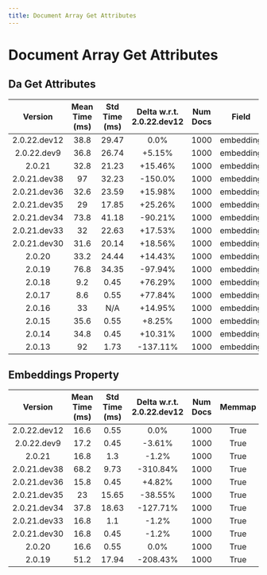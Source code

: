 ```yaml
---
title: Document Array Get Attributes
---
```

# Document Array Get Attributes

## Da Get Attributes

| Version | Mean Time (ms) | Std Time (ms) | Delta w.r.t. 2.0.22.dev12 | Num Docs | Field | Memmap | Iterations |
| :---: | :---: | :---: | :---: | :---: | :---: | :---: | :---: |
| 2.0.22.dev12 | 38.8 | 29.47 | 0.0% | 1000 | embedding | True | 5 |
| 2.0.22.dev9 | 36.8 | 26.74 | +5.15% | 1000 | embedding | True | 5 |
| 2.0.21 | 32.8 | 21.23 | +15.46% | 1000 | embedding | True | 5 |
| 2.0.21.dev38 | 97 | 32.23 | -150.0% | 1000 | embedding | True | 5 |
| 2.0.21.dev36 | 32.6 | 23.59 | +15.98% | 1000 | embedding | True | 5 |
| 2.0.21.dev35 | 29 | 17.85 | +25.26% | 1000 | embedding | True | 5 |
| 2.0.21.dev34 | 73.8 | 41.18 | -90.21% | 1000 | embedding | True | 5 |
| 2.0.21.dev33 | 32 | 22.63 | +17.53% | 1000 | embedding | True | 5 |
| 2.0.21.dev30 | 31.6 | 20.14 | +18.56% | 1000 | embedding | True | 5 |
| 2.0.20 | 33.2 | 24.44 | +14.43% | 1000 | embedding | True | 5 |
| 2.0.19 | 76.8 | 34.35 | -97.94% | 1000 | embedding | True | 5 |
| 2.0.18 | 9.2 | 0.45 | +76.29% | 1000 | embedding | True | 5 |
| 2.0.17 | 8.6 | 0.55 | +77.84% | 1000 | embedding | True | 5 |
| 2.0.16 | 33 | N/A | +14.95% | 1000 | embedding | True | 5 |
| 2.0.15 | 35.6 | 0.55 | +8.25% | 1000 | embedding | True | 5 |
| 2.0.14 | 34.8 | 0.45 | +10.31% | 1000 | embedding | True | 5 |
| 2.0.13 | 92 | 1.73 | -137.11% | 1000 | embedding | True | 5 |
## Embeddings Property

| Version | Mean Time (ms) | Std Time (ms) | Delta w.r.t. 2.0.22.dev12 | Num Docs | Memmap | Iterations |
| :---: | :---: | :---: | :---: | :---: | :---: | :---: |
| 2.0.22.dev12 | 16.6 | 0.55 | 0.0% | 1000 | True | 5 |
| 2.0.22.dev9 | 17.2 | 0.45 | -3.61% | 1000 | True | 5 |
| 2.0.21 | 16.8 | 1.3 | -1.2% | 1000 | True | 5 |
| 2.0.21.dev38 | 68.2 | 9.73 | -310.84% | 1000 | True | 5 |
| 2.0.21.dev36 | 15.8 | 0.45 | +4.82% | 1000 | True | 5 |
| 2.0.21.dev35 | 23 | 15.65 | -38.55% | 1000 | True | 5 |
| 2.0.21.dev34 | 37.8 | 18.63 | -127.71% | 1000 | True | 5 |
| 2.0.21.dev33 | 16.8 | 1.1 | -1.2% | 1000 | True | 5 |
| 2.0.21.dev30 | 16.8 | 0.45 | -1.2% | 1000 | True | 5 |
| 2.0.20 | 16.6 | 0.55 | 0.0% | 1000 | True | 5 |
| 2.0.19 | 51.2 | 17.94 | -208.43% | 1000 | True | 5 |
